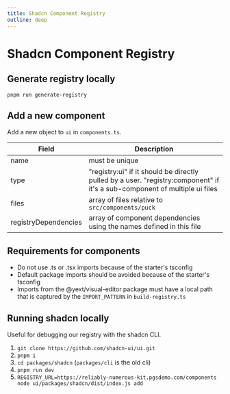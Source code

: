 ```yaml
---
title: Shadcn Component Registry
outline: deep
---
```


# Shadcn Component Registry

## Generate registry locally

`pnpm run generate-registry`

## Add a new component

Add a new object to `ui` in `components.ts`.

| Field                | Description                                                                                                                |
| -------------------- | -------------------------------------------------------------------------------------------------------------------------- |
| name                 | must be unique                                                                                                             |
| type                 | "registry:ui" if it should be directly pulled by a user. "registry:component" if it's a sub-component of multiple ui files |
| files                | array of files relative to `src/components/puck`                                                                           |
| registryDependencies | array of component dependencies using the names defined in this file                                                       |

## Requirements for components

- Do not use .ts or .tsx imports because of the starter's tsconfig
- Default package imports should be avoided because of the starter's tsconfig
- Imports from the @yext/visual-editor package must have a local path that is captured by the
  `IMPORT_PATTERN` in `build-registry.ts`

## Running shadcn locally

Useful for debugging our registry with the shadcn CLI.

1. `git clone https://github.com/shadcn-ui/ui.git`
2. `pnpm i`
3. `cd packages/shadcn` (`packages/cli` is the old cli)
4. `pnpm run dev`
5. `REGISTRY_URL=https://reliably-numerous-kit.pgsdemo.com/components node ui/packages/shadcn/dist/index.js add`
